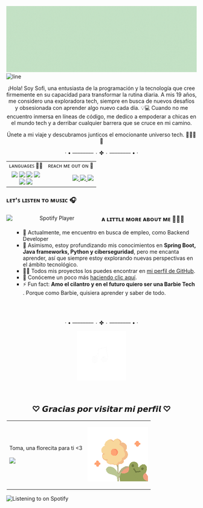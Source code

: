 ![Portada Github](img/gif2.gif)
![line](https://github.com/Sof-Saos/Sof-Saos/assets/74073693/c359f50b-4f6d-4001-ae04-c29f94260a90)
<!-- <p align="center">
  <img src="img/divider2.gif" alt="Divisor" width="360">
</p> -->

<p align="center">
  ¡Hola! Soy Sofi, una entusiasta de la programación y la tecnología que cree firmemente en su capacidad para transformar la rutina diaria. A mis 19 años, me considero una exploradora tech, siempre en busca de nuevos desafíos y obsesionada con aprender algo nuevo cada día. 💡💻 Cuando no me encuentro inmersa en líneas de código, me dedico a empoderar a chicas en el mundo tech y a derribar cualquier barrera que se cruce en mi camino.
</p>
<p align="center">
  Únete a mi viaje y descubramos junticos el emocionante universo tech. 🌟👩‍💻✨
</p>
<p align="center">
  · • —–––––– ٠ ✤ ٠ —–––––– • ·
</p>
<table width="100%" style="border-collapse: collapse; border: none;" align="center">
  <tr>
    <td align="left">ʟᴀɴɢᴜᴀɢᴇꜱ 👩‍💻</td>
    <td align="right">ʀᴇᴀᴄʜ ᴍᴇ ᴏᴜᴛ ᴏɴ 📱 </td>
  </tr>
  <tr>
    <td align="center">
      <img src="https://img.shields.io/badge/java-%23ED8B00.svg?style=for-the-badge&logo=openjdk&logoColor=white" /> 
      <img src="https://img.shields.io/badge/haskell-%23662495.svg?style=for-the-badge&logo=haskell&logoColor=white" />
      <img src="https://img.shields.io/badge/python-%233776AB.svg?style=for-the-badge&logo=python&logoColor=white" />
      <img src="https://img.shields.io/badge/mongodb-%234EA94B.svg?style=for-the-badge&logo=mongodb&logoColor=white" /> <br>
      <img src="https://img.shields.io/badge/mysql-%2300f.svg?style=for-the-badge&logo=mysql&logoColor=white" />
      <img src="https://img.shields.io/badge/git-%23F05032.svg?style=for-the-badge&logo=git&logoColor=white" />
    </td>
    <td align="right">
      <a href="mailto:sofisalamanca93@gmail.com">
        <img src="https://img.shields.io/badge/-Gmail-c14438?style=flat-square&logo=Gmail&logoColor=white&link=mailto:sofisalamanca93@gmail.com"/>
      </a>
      <a href="https://www.linkedin.com/in/ritik-rawal-698a18142/">
        <img src="https://img.shields.io/badge/-LinkedIn-blue?style=flat-square&logo=Linkedin&logoColor=white&link=https://www.linkedin.com/in/sofi-salamanca/"/>
      </a>
      <a href="https://twitter.com/Sofrojita">
        <img src="https://img.shields.io/badge/-Twitter-1DA1F2?style=flat-square&logo=Twitter&logoColor=white&link=https://twitter.com/Sofrojita"/>
      </a>
    </td>
  </tr>
</table>

<h3>ʟᴇᴛ'ꜱ ʟɪꜱᴛᴇɴ ᴛᴏ ᴍᴜꜱɪᴄ 🎧</h3>
<div align="center">
  <div>
  <img src="https://spotify-github-profile.vercel.app/api/view?uid=21w6adtehdmomfqwhets3a6cy&cover_image=true&theme=compact&show_offline=false&background_color=121212&interchange=false" alt="Spotify Player" align="left" width="50%" />  
  </div>
    <div align="left" style="margin-left: 20px;">
    <h3>ᴀ ʟɪᴛᴛʟᴇ ᴍᴏʀᴇ ᴀʙᴏᴜᴛ ᴍᴇ 👩🏾‍💻</h3>
    <ul style="list-style-type: square;">
      <li>🔭 Actualmente, me encuentro en busca de empleo, como Backend Developer </li>
      <li>🌱 Asimismo, estoy profundizando mis conocimientos en <strong>Spring Boot, Java frameworks, Python y ciberseguridad</strong>, pero me encanta aprender, así que siempre estoy explorando nuevas perspectivas en el ámbito tecnológico.</li>
      <li>👨‍💻 Todos mis proyectos los puedes encontrar en <a href="https://github.com/Sof-Saos?tab=repositories">mi perfil de GitHub</a>.</li>
      <li>📄 Conóceme un poco más <a href="https://www.dropbox.com/scl/fi/hyyb62l29bg96talbqglf/Curriculum-Sof-a-Salamanca.pdf?rlkey=fbgmrwctkcx6wyhwu0wuu1shc&dl=0">haciendo clic aquí</a>.</li>
      <li>⚡ Fun fact: <strong>Amo el cilantro y en el futuro quiero ser una Barbie Tech </strong>. Porque como Barbie, quisiera aprender y saber de todo.</li>
      <br> 
    </ul>
  </div>
</div>

<br>
<p align="center">
  · • —–––––– ٠ ✤ ٠ —–––––– • ·
</p>

<p align="center">
  <img src="img/music.gif" alt="Music note" width="130">
</p>
<br>

<h2 align="center"> ♡︎ 𝙂𝙧𝙖𝙘𝙞𝙖𝙨 𝙥𝙤𝙧 𝙫𝙞𝙨𝙞𝙩𝙖𝙧 𝙢𝙞 𝙥𝙚𝙧𝙛𝙞𝙡 ♡︎ </h2> 
<table style="border: 1px solid transparent;" align="center">
  <tr>
    <td>
      <p align="left">
        Toma, una florecita para ti <3
        <br>
        <br>
        <a href="https://visitorbadge.io/status?path=https%3A%2F%2Fgithub.com%2FSof-Saos"><img src="https://api.visitorbadge.io/api/visitors?path=https%3A%2F%2Fgithub.com%2FSof-Saos&label=Visitors&labelColor=%23f8d79b&countColor=%2394a25b&style=flat-square&labelStyle=upper" /></a>
      </p>
    </td>
    <td>
      <p align="right">
        <img src="img/giphy.gif" alt="goodbye" width="160">
      </p>
    </td>
  </tr>
</table>


![Listening to on Spotify](https://spotify-github-profile.vercel.app/api/view?uid=31dnrf5x2io7jscwij77xtwdgya4&cover_image=true&theme=default&show_offline=true&background_color=121212&bar_color=53b14f&bar_color_cover=true)  
